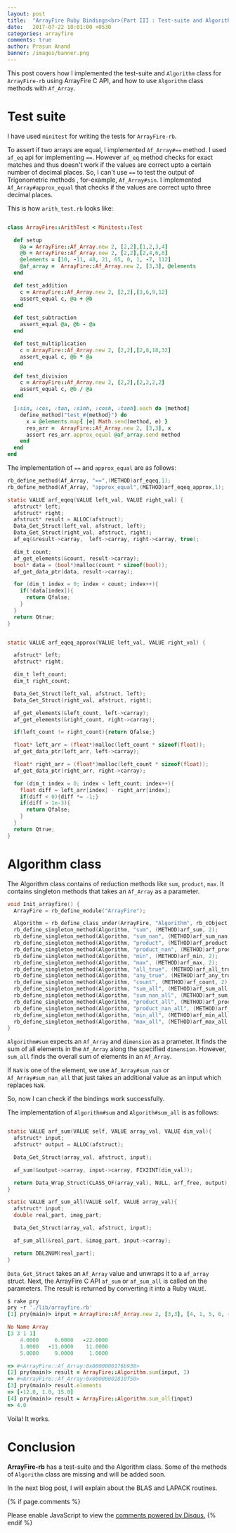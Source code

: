```yaml
---
layout: post
title:  "ArrayFire Ruby Bindings<br>(Part III : Test-suite and Algorithm class)"
date:   2017-07-22 10:01:00 +0530
categories: arrayfire
comments: true
author: Prasun Anand
banner: /images/banner.png
---
```


This post covers how I implemented the test-suite and `Algorithm` class for `ArrayFire-rb` using  ArrayFire C API, and
how to use `Algorithm` class methods with `Af_Array`.

# Test suite

I have used `minitest` for writing the tests for `ArrayFire-rb`.

To assert if two arrays are equal, I implemented `Af_Array#==` method. I used `af_eq` api for implementing `==`.
However `af_eq` method checks for exact matches and thus
doesn't work if the values are correct upto a certain number of decimal places. So, I can't use `==` to test the output
of Trigonometric methods , for-example, `Af_Array#sin`. I implemented `Af_Array#approx_equal` that checks if the values are
correct upto three decimal places.


This is how `arith_test.rb` looks like:
```ruby

class ArrayFire::ArithTest < Minitest::Test

  def setup
    @a = ArrayFire::Af_Array.new 2, [2,2],[1,2,3,4]
    @b = ArrayFire::Af_Array.new 2, [2,2],[2,4,6,8]
    @elements = [10, -11, 48, 21, 65, 0, 1, -7, 112]
    @af_array =  ArrayFire::Af_Array.new 2, [3,3], @elements
  end

  def test_addition
    c = ArrayFire::Af_Array.new 2, [2,2],[3,6,9,12]
    assert_equal c, @a + @b
  end

  def test_subtraction
    assert_equal @a, @b - @a
  end

  def test_multiplication
    c = ArrayFire::Af_Array.new 2, [2,2],[2,8,18,32]
    assert_equal c, @b * @a
  end

  def test_division
    c = ArrayFire::Af_Array.new 2, [2,2],[2,2,2,2]
    assert_equal c, @b / @a
  end

  [:sin, :cos, :tan, :sinh, :cosh, :tanh].each do |method|
    define_method("test_#{method}") do
      x = @elements.map{ |e| Math.send(method, e) }
      res_arr =  ArrayFire::Af_Array.new 2, [3,3], x
      assert res_arr.approx_equal @af_array.send method
    end
  end
end

```

The implementation of `==` and `approx_equal` are as follows:

```c
rb_define_method(Af_Array, "==",(METHOD)arf_eqeq,1);
rb_define_method(Af_Array, "approx_equal",(METHOD)arf_eqeq_approx,1);

static VALUE arf_eqeq(VALUE left_val, VALUE right_val) {
  afstruct* left;
  afstruct* right;
  afstruct* result = ALLOC(afstruct);
  Data_Get_Struct(left_val, afstruct, left);
  Data_Get_Struct(right_val, afstruct, right);
  af_eq(&result->carray,  left->carray, right->carray, true);

  dim_t count;
  af_get_elements(&count, result->carray);
  bool* data = (bool*)malloc(count * sizeof(bool));
  af_get_data_ptr(data, result->carray);

  for (dim_t index = 0; index < count; index++){
    if(!data[index]){
      return Qfalse;
    }
  }
  return Qtrue;
}


static VALUE arf_eqeq_approx(VALUE left_val, VALUE right_val) {

  afstruct* left;
  afstruct* right;

  dim_t left_count;
  dim_t right_count;

  Data_Get_Struct(left_val, afstruct, left);
  Data_Get_Struct(right_val, afstruct, right);

  af_get_elements(&left_count, left->carray);
  af_get_elements(&right_count, right->carray);

  if(left_count != right_count){return Qfalse;}

  float* left_arr = (float*)malloc(left_count * sizeof(float));
  af_get_data_ptr(left_arr, left->carray);

  float* right_arr = (float*)malloc(left_count * sizeof(float));
  af_get_data_ptr(right_arr, right->carray);

  for (dim_t index = 0; index < left_count; index++){
    float diff = left_arr[index] - right_arr[index];
    if(diff < 0){diff *= -1;}
    if(diff > 1e-3){
      return Qfalse;
    }
  }
  return Qtrue;
}

```


# Algorithm class

The Algorithm class contains of reduction methods like `sum`, `product`, `max`.
It contains singleton methods that takes an `Af_Array` as a parameter.

```c
void Init_arrayfire() {
  ArrayFire = rb_define_module("ArrayFire");

  Algorithm = rb_define_class_under(ArrayFire, "Algorithm", rb_cObject);
  rb_define_singleton_method(Algorithm, "sum", (METHOD)arf_sum, 2);
  rb_define_singleton_method(Algorithm, "sum_nan", (METHOD)arf_sum_nan, 3);
  rb_define_singleton_method(Algorithm, "product", (METHOD)arf_product, 2);
  rb_define_singleton_method(Algorithm, "product_nan", (METHOD)arf_product_nan, 3);
  rb_define_singleton_method(Algorithm, "min", (METHOD)arf_min, 2);
  rb_define_singleton_method(Algorithm, "max", (METHOD)arf_max, 2);
  rb_define_singleton_method(Algorithm, "all_true", (METHOD)arf_all_true, 2);
  rb_define_singleton_method(Algorithm, "any_true", (METHOD)arf_any_true, 2);
  rb_define_singleton_method(Algorithm, "count", (METHOD)arf_count, 2);
  rb_define_singleton_method(Algorithm, "sum_all", (METHOD)arf_sum_all, 1);
  rb_define_singleton_method(Algorithm, "sum_nan_all", (METHOD)arf_sum_nan_all, 2);
  rb_define_singleton_method(Algorithm, "product_all", (METHOD)arf_product_all, 1);
  rb_define_singleton_method(Algorithm, "product_nan_all", (METHOD)arf_product_nan_all, 2);
  rb_define_singleton_method(Algorithm, "min_all", (METHOD)arf_min_all, 1);
  rb_define_singleton_method(Algorithm, "max_all", (METHOD)arf_max_all, 1);
}
```

`Algorithm#sum` expects an `Af_Array` and `dimension` as a prameter. It finds the sum of
all elements in the `Af_Array` along the specified `dimension`. However, `sum_all` finds the overall
sum of elements in an `Af_Array`.

If `NaN` is one of the element, we use `Af_Array#sum_nan` or `Af_Array#sum_nan_all` that just takes
an additional value as an input which replaces `NaN`.


So, now I can check if the bindings work successfully.

The implementation of `Algorithm#sum` and `Algorith#sum_all` is as follows:


```c

static VALUE arf_sum(VALUE self, VALUE array_val, VALUE dim_val){
  afstruct* input;
  afstruct* output = ALLOC(afstruct);

  Data_Get_Struct(array_val, afstruct, input);

  af_sum(&output->carray, input->carray, FIX2INT(dim_val));

  return Data_Wrap_Struct(CLASS_OF(array_val), NULL, arf_free, output);
}

static VALUE arf_sum_all(VALUE self, VALUE array_val){
  afstruct* input;
  double real_part, imag_part;

  Data_Get_Struct(array_val, afstruct, input);

  af_sum_all(&real_part, &imag_part, input->carray);

  return DBL2NUM(real_part);
}

```

`Data_Get_Struct` takes an `Af_Array` value and unwraps it to a `af_array` struct.
Next, the ArrayFire C API `af_sum` or `af_sum_all` is called on the parameters. The
result is returned by converting it into a Ruby `VALUE`.


```ruby
$ rake pry
pry -r './lib/arrayfire.rb'
[1] pry(main)> input = ArrayFire::Af_Array.new 2, [3,3], [4, 1, 5, 6, -11, 9 , -22, 11, 1]

No Name Array
[3 3 1 1]
    4.0000     6.0000   -22.0000
    1.0000   -11.0000    11.0000
    5.0000     9.0000     1.0000

=> #<ArrayFire::Af_Array:0x0000000176b938>
[2] pry(main)> result = ArrayFire::Algorithm.sum(input, 1)
=> #<ArrayFire::Af_Array:0x00000001810f50>
[3] pry(main)> result.elements
=> [-12.0, 1.0, 15.0]
[4] pry(main)> result = ArrayFire::Algorithm.sum_all(input)
=> 4.0

```

Voila! It works.

# Conclusion

**ArrayFire-rb** has a test-suite and the Algorithm class. Some of the methods of `Algorithm` class
are missing and will be added soon.

In the next blog post, I will explain about the BLAS and LAPACK routines.


{% if page.comments %}
<div id="disqus_thread"></div>
<script>
/**
* RECOMMENDED CONFIGURATION VARIABLES: EDIT AND UNCOMMENT THE SECTION BELOW TO INSERT DYNAMIC VALUES FROM YOUR PLATFORM OR CMS.
* LEARN WHY DEFINING THESE VARIABLES IS IMPORTANT: https://disqus.com/admin/universalcode/#configuration-variables
*/
/*
var disqus_config = function () {
this.page.url = PAGE_URL; // Replace PAGE_URL with your page's canonical URL variable
this.page.identifier = PAGE_IDENTIFIER; // Replace PAGE_IDENTIFIER with your page's unique identifier variable
};
*/
(function() { // DON'T EDIT BELOW THIS LINE
var d = document, s = d.createElement('script');

s.src = '//prasunanandblog.disqus.com/embed.js';

s.setAttribute('data-timestamp', +new Date());
(d.head || d.body).appendChild(s);
})();
</script>
<noscript>Please enable JavaScript to view the <a href="https://disqus.com/?ref_noscript" rel="nofollow">comments powered by Disqus.</a></noscript>
{% endif %}